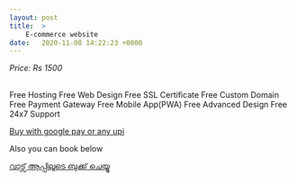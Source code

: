 ```yaml
---
layout: post
title:  >
    E-commerce website
date:   2020-11-08 14:22:23 +0000
---
```



<span class="text-center lead text-info"><i>Price: Rs 1500</i></span>
<!-- more -->
<br>
 Free Hosting  
 Free Web Design  
 Free SSL Certificate  
 Free Custom Domain  
 Free Payment Gateway  
 Free Mobile App(PWA)  
 Free Advanced Design  
 Free 24x7 Support  
 
 <a href="upi://pay?pa=9961555760@upi&pn=JustineChacko&am=1500.00&tn=Fee-for-E-commerce-website" class="btn btn-secondary mob-tab-only"> Buy with google pay or any upi</a>
 
<form><script src="https://checkout.razorpay.com/v1/payment-button.js" data-payment_button_id="pl_G8oXQGMUbcJWUO"> </script> </form>

Also you can book below  

<a class="btn btn-success text-white" href="https://api.whatsapp.com/send?text=please send details of E-commerce website&phone=918330828455">
<i class="fab fa-whatsapp fa-spin"></i> വാട്സ് ആപ്പിലൂടെ ബുക്ക് ചെയ്യൂ</a>

<!-- ![header](https://media.instamojo.com/imgs/d730fb87f05b46cc83fc5516c6119bf9.jpg) -->